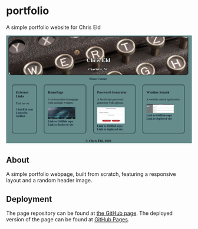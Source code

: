 # portfolio
A simple portfolio website for Chris Eld

![Screenshot of the website](https://github.com/chriseld/portfolio/blob/master/assets/img/screenshot.png)

## About

A simple portfolio webpage, built from scratch, featuring a responsive layout and a random header image.

## Deployment

The page repository can be found at [the GitHub page](https://github.com/chriseld/portfolio).
The deployed version of the page can be found at [GitHub Pages](https://chriseld.github.io/portfolio/).